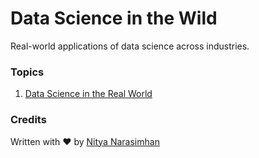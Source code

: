 # Data Science in the Wild

Real-world applications of data science across industries.

### Topics

1. [Data Science in the Real World](20-Real-World-Examples/README.md)

### Credits

Written with ❤️ by [Nitya Narasimhan](https://twitter.com/nitya)
